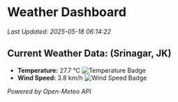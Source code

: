 
# Weather Dashboard

_Last Updated: 2025-05-18 06:14:22_

## Current Weather Data: (Srinagar, JK)
- **Temperature:** 27.7 °C ![Temperature Badge](https://img.shields.io/badge/Temperature-Medium%20Temp-green)
- **Wind Speed:** 3.8 km/h ![Wind Speed Badge](https://img.shields.io/badge/Wind%20Speed-Light%20Wind-blue)

*Powered by Open-Meteo API*
